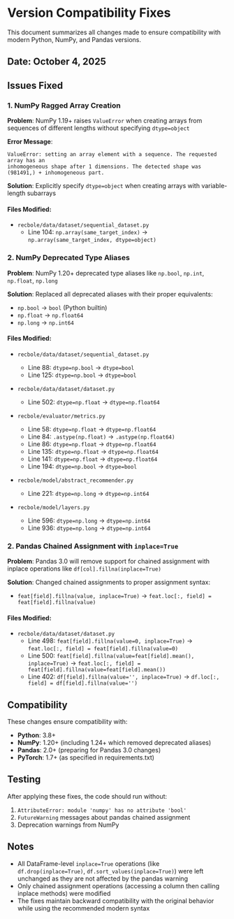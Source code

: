 # Version Compatibility Fixes

This document summarizes all changes made to ensure compatibility with modern Python, NumPy, and Pandas versions.

## Date: October 4, 2025

## Issues Fixed

### 1. NumPy Ragged Array Creation
**Problem**: NumPy 1.19+ raises `ValueError` when creating arrays from sequences of different lengths without specifying `dtype=object`

**Error Message**:
```
ValueError: setting an array element with a sequence. The requested array has an 
inhomogeneous shape after 1 dimensions. The detected shape was (981491,) + inhomogeneous part.
```

**Solution**: Explicitly specify `dtype=object` when creating arrays with variable-length subarrays

#### Files Modified:
- `recbole/data/dataset/sequential_dataset.py`
  - Line 104: `np.array(same_target_index)` → `np.array(same_target_index, dtype=object)`

### 2. NumPy Deprecated Type Aliases
**Problem**: NumPy 1.20+ deprecated type aliases like `np.bool`, `np.int`, `np.float`, `np.long`

**Solution**: Replaced all deprecated aliases with their proper equivalents:
- `np.bool` → `bool` (Python builtin)
- `np.float` → `np.float64`
- `np.long` → `np.int64`

#### Files Modified:
- `recbole/data/dataset/sequential_dataset.py`
  - Line 88: `dtype=np.bool` → `dtype=bool`
  - Line 125: `dtype=np.bool` → `dtype=bool`

- `recbole/data/dataset/dataset.py`
  - Line 502: `dtype=np.float` → `dtype=np.float64`

- `recbole/evaluator/metrics.py`
  - Line 58: `dtype=np.float` → `dtype=np.float64`
  - Line 84: `.astype(np.float)` → `.astype(np.float64)`
  - Line 86: `dtype=np.float` → `dtype=np.float64`
  - Line 135: `dtype=np.float` → `dtype=np.float64`
  - Line 141: `dtype=np.float` → `dtype=np.float64`
  - Line 194: `dtype=np.bool` → `dtype=bool`

- `recbole/model/abstract_recommender.py`
  - Line 221: `dtype=np.long` → `dtype=np.int64`

- `recbole/model/layers.py`
  - Line 596: `dtype=np.long` → `dtype=np.int64`
  - Line 936: `dtype=np.long` → `dtype=np.int64`

### 2. Pandas Chained Assignment with `inplace=True`
**Problem**: Pandas 3.0 will remove support for chained assignment with inplace operations like `df[col].fillna(inplace=True)`

**Solution**: Changed chained assignments to proper assignment syntax:
- `feat[field].fillna(value, inplace=True)` → `feat.loc[:, field] = feat[field].fillna(value)`

#### Files Modified:
- `recbole/data/dataset/dataset.py`
  - Line 498: `feat[field].fillna(value=0, inplace=True)` → `feat.loc[:, field] = feat[field].fillna(value=0)`
  - Line 500: `feat[field].fillna(value=feat[field].mean(), inplace=True)` → `feat.loc[:, field] = feat[field].fillna(value=feat[field].mean())`
  - Line 402: `df[field].fillna(value='', inplace=True)` → `df.loc[:, field] = df[field].fillna(value='')`

## Compatibility

These changes ensure compatibility with:
- **Python**: 3.8+
- **NumPy**: 1.20+ (including 1.24+ which removed deprecated aliases)
- **Pandas**: 2.0+ (preparing for Pandas 3.0 changes)
- **PyTorch**: 1.7+ (as specified in requirements.txt)

## Testing

After applying these fixes, the code should run without:
1. `AttributeError: module 'numpy' has no attribute 'bool'`
2. `FutureWarning` messages about pandas chained assignment
3. Deprecation warnings from NumPy

## Notes

- All DataFrame-level `inplace=True` operations (like `df.drop(inplace=True)`, `df.sort_values(inplace=True)`) were left unchanged as they are not affected by the pandas warning
- Only chained assignment operations (accessing a column then calling inplace methods) were modified
- The fixes maintain backward compatibility with the original behavior while using the recommended modern syntax
